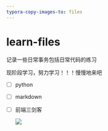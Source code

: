 ```yaml
---
typora-copy-images-to: files
---
```


# learn-files 
记录一些日常事务包括日常代码的练习

现阶段学习，努力学习！！！慢慢地来吧

- [ ] python

- [ ] markdown

- [ ] 前端三剑客

  ![](C:\Users\CENTE\Desktop\learn-files\files\230259hfkew67ed8a2piyc.png)

